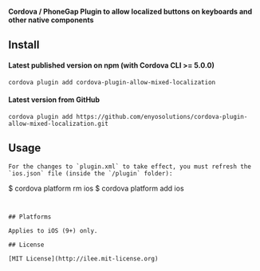 **Cordova / PhoneGap Plugin to allow localized buttons on keyboards and other native components**

## Install

#### Latest published version on npm (with Cordova CLI >= 5.0.0)

```
cordova plugin add cordova-plugin-allow-mixed-localization
```

#### Latest version from GitHub

```
cordova plugin add https://github.com/enyosolutions/cordova-plugin-allow-mixed-localization.git
```

## Usage
```
For the changes to `plugin.xml` to take effect, you must refresh the `ios.json` file (inside the `/plugin` folder):
```
$ cordova platform rm ios
$ cordova platform add ios
```


## Platforms

Applies to iOS (9+) only.

## License

[MIT License](http://ilee.mit-license.org)
